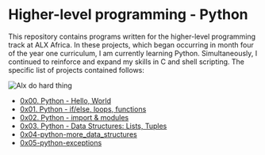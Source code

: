  # Higher-level programming - Python

This repository contains programs written for the higher-level programming track at ALX Africa. In these projects, which began occurring in month four of the year one curriculum, I am currently learning Python.
Simultaneously, I continued to reinforce and expand my skills in C and shell scripting. The specific list of projects contained follows:

![Alx do hard thing](https://media.licdn.com/dms/image/D4E12AQHF7l_aQcusQQ/article-cover_image-shrink_720_1280/0/1678364981042?e=2147483647&amp;v=beta&amp;t=anVh3u88VwVqK9xIM26BHRzufkrd9iha-7qax7MseX0)


* [0x00. Python - Hello, World](./0x00-python-hello_world)
* [0x01. Python - if/else, loops, functions](./0x01-python-if_else_loops_functions)
* [0x02. Python - import & modules](./0x02-python-import_modules)
* [0x03. Python - Data Structures: Lists, Tuples](./0x03-python-data_structures)
* [0x04-python-more_data_structures](./0x04-python-more_data_structures)
* [0x05-python-exceptions](./0x05-python-exceptions)

